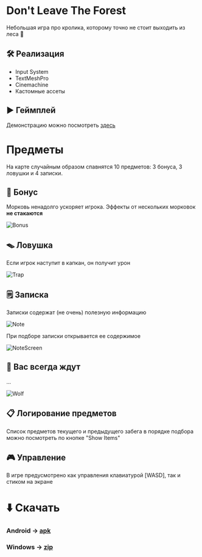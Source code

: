 # Don't Leave The Forest

Небольшая игра про кролика, которому точно не стоит выходить из леса 🐰

## 🛠️ Реализация

* Input System
*  TextMeshPro
*  Cinemachine
* Кастомные ассеты

## ▶️ Геймплей

Демонстрацию можно посмотреть [здесь](https://drive.google.com/file/d/1KPdaPv_2pXdcFRR6JIARhhmVZGQUkbx2/view?t=1)

# Предметы

На карте случайным образом спавнятся 10 предметов: 3 бонуса, 3 ловушки и 4 записки.

## 🥕 Бонус

Морковь ненадолго ускоряет игрока. Эффекты от нескольких морковок **не стакаются**

![Bonus](https://i.postimg.cc/dFBSc56M/31.png)

## 🪤 Ловушка

Если игрок наступит в капкан, он получит урон

![Trap](https://i.postimg.cc/jK3gLCBZ/30.png)

## 🗒️ Записка

Записки содержат (не очень) полезную информацию

![Note](https://i.postimg.cc/cxsYcMtw/26.png)

При подборе записки открывается ее содержимое

![NoteScreen](https://i.postimg.cc/ZZ5sb6sW-/29.png)

## 🐺 Вас всегда ждут

...

![Wolf](https://i.postimg.cc/HWnyqY2L/37.png)

## 📋 Логирование предметов

Список предметов текущего и предыдущего забега в порядке подбора можно посмотреть по кнопке "Show Items"

## 🎮 Управление

В игре предусмотрено как управления клавиатурой [WASD], так и стиком на экране

# ⬇️ Скачать

### Android -> [apk](https://github.com/a-vengrzhinovskaya/DontLeaveTheForest/releases/download/0.1/android-dont-leave-the-forest.apk)

### Windows -> [zip](https://github.com/a-vengrzhinovskaya/DontLeaveTheForest/releases/download/0.1/windows-dont-leave-the-forest.zip)
